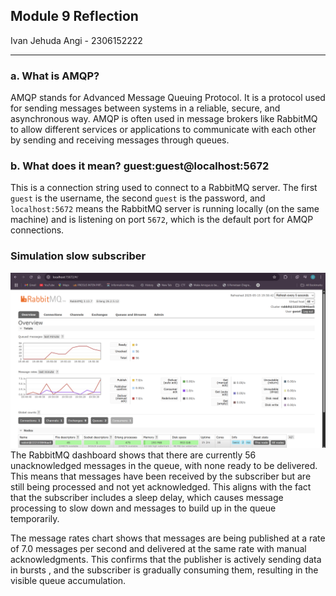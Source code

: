 ## Module 9 Reflection
Ivan Jehuda Angi - 2306152222 

---
### a. What is AMQP?

AMQP stands for Advanced Message Queuing Protocol. It is a protocol used for sending messages between systems in a reliable, secure, and asynchronous way. AMQP is often used in message brokers like RabbitMQ to allow different services or applications to communicate with each other by sending and receiving messages through queues.

### b. What does it mean? guest:guest@localhost:5672

This is a connection string used to connect to a RabbitMQ server. The first `guest` is the username, the second `guest` is the password, and `localhost:5672` means the RabbitMQ server is running locally (on the same machine) and is listening on port `5672`, which is the default port for AMQP connections.

### Simulation slow subscriber
![Screenshot4](images/screenshot1.png)
The RabbitMQ dashboard shows that there are currently 56 unacknowledged messages in the queue, with none ready to be delivered. This means that messages have been received by the subscriber but are still being processed and not yet acknowledged. This aligns with the fact that the subscriber includes a sleep delay, which causes message processing to slow down and messages to build up in the queue temporarily.

The message rates chart shows that messages are being published at a rate of 7.0 messages per second and delivered at the same rate with manual acknowledgments. This confirms that the publisher is actively sending data in bursts , and the subscriber is gradually consuming them, resulting in the visible queue accumulation.








